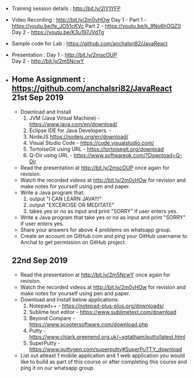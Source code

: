 * Training session details :
	http://bit.ly/2lY1YFP

* Video Recording : 
	http://bit.ly/2m0vHOw
	Day 1 - Part 1 - https://youtu.be/fe_JO51cKVc
			Part 2 - https://youtu.be/k_9No6hOQZ0
	Day 2 - https://youtu.be/K3u197JVdTg

* Sample code for Lab : 
	https://github.com/anchalsri82/JavaReact

* Presentation :
	Day 1 - http://bit.ly/2mscOUP	
	Day 2 - http://bit.ly/2m5NcwY

* Home Assignment : 
	https://github.com/anchalsri82/JavaReact
	21st Sep 2019
	--------------
	* Download and Install 
		1. JVM (Java Virtual Machine) - https://www.java.com/en/download/
		2. Eclipse IDE for Java Developers. - 
		3. NodeJS https://nodejs.org/en/download/
		4. Visual Studio Code - https://code.visualstudio.com/
		5. TortoiseGit using URL - https://tortoisegit.org/download
		6. Q-Dir using URL - https://www.softwareok.com/?Download=Q-Dir
	* Read the presentation at http://bit.ly/2mscOUP once again for revision.
	* Watch the recorded videos at http://bit.ly/2m0vHOw for revision and make notes for yourself using pen and paper.
	* Write a Java program that:
		1. output "I CAN LEARN JAVA!!!"
		2. output "EXCERCISE OR MEDITATE"
		3. takes yes or no as input and print "SORRY" if user enters yes.
	* Write a Java program that take yes or no as input and print "SORRY" if user enters yes.
	* Share your answers for above 4 problems on whatsapp group.
	* Create an account on GitHub.com and ping your GitHub username to Anchal to get permission on GitHub project.

	22nd Sep 2019
	--------------
	* Read the presentation at http://bit.ly/2m5NcwY once again for revision.
	* Watch the recorded videos at http://bit.ly/2m0vHOw for revision and make notes for yourself using pen and paper.
	* Download and Install below applications:
		1. Notepad++ 			- https://notepad-plus-plus.org/downloads/
		2. Sublime text editor 	- https://www.sublimetext.com/download
		3. Beyond Compare 		- https://www.scootersoftware.com/download.php
		4. Putty 				- https://www.chiark.greenend.org.uk/~sgtatham/putty/latest.html
		5. SuperPutty 			- https://www.puttygen.com/superputty#SuperPuTTY_download
	* List out atleast 1 mobile application and 1 web application you would like to build as part of this course or after completing this course and ping it on our whatsapp group.
